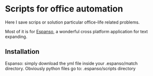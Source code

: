 # Scripts for office automation
Here I save scrips or solution particular office-life related problems.

Most of it is for [Espanso](https://espanso.org/), a wonderful cross platform application for text expanding.

## Installation
Espanso: simply download the yml file inside your .espanso/match directory. Obviously python files go to: .espanso/scripts directory

